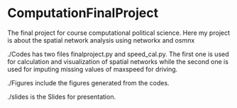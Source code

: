 # ComputationFinalProject
The final project for course computational political science. Here my project is about the spatial network analysis using networkx and osmnx

./Codes has two files finalproject.py and speed_cal.py. The first one is used for calculation and visualization of spatial networks while the second one is used for imputing missing values of maxspeed for driving.

./Figures include the figures generated from the codes.

./slides is the Slides for presentation.
